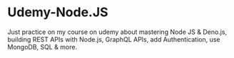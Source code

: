 # Udemy-Node.JS
Just practice on my course on udemy about mastering Node JS &amp; Deno.js, building REST APIs with Node.js, GraphQL APIs, add Authentication, use MongoDB, SQL &amp; more.
